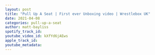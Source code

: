 ```yaml
---
layout: post
title: "Pull Up A Seat | First ever Unboxing video | Wrestlebox UK"
date: 2021-04-08
categories: pull-up-a-seat
author: matt-bayliss
spotify_track_id: 
youtube_video_id: kXfYd6jAEws
apple_track_id: 
youtube_metadata: 
---
```

